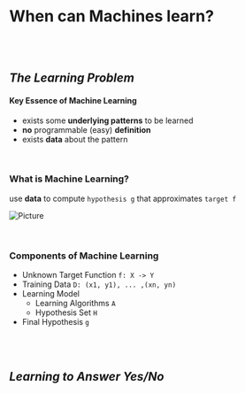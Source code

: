 # When can Machines learn?

<br />
<br />

## _The Learning Problem_


#### Key Essence of Machine Learning
* exists some **underlying patterns** to be learned
* **no** programmable (easy) **definition**
* exists **data** about the pattern

<br />

### What is Machine Learning?
use **data** to compute `hypothesis g` that approximates `target f`

![Picture](https://github.com/linda2020130/Notes_ML-Foundations/blob/master/Pictures/components%20of%20ml.PNG)

<br />

### **Components of Machine Learning**
* Unknown Target Function
`f: X -> Y`
* Training Data
`D: (x1, y1), ... ,(xn, yn)`
* Learning Model
  * Learning Algorithms `A`
  * Hypothesis Set `H`
* Final Hypothesis
`g `


<br />
<br />

## _Learning to Answer Yes/No_


